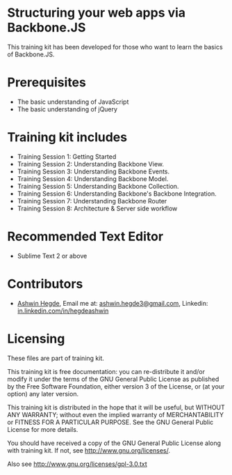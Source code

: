 Structuring your web apps via Backbone.JS
=========================================

This training kit has been developed for those who want to learn the basics of Backbone.JS.

Prerequisites
=============
<ul>
  <li>The basic understanding of JavaScript</li>
  <li>The basic understanding of jQuery</li>
</ul>

Training kit includes
=====================
<ul>
  <li>Training Session 1: Getting Started</li>
  <li>Training Session 2: Understanding Backbone View.</li>
  <li>Training Session 3: Understanding Backbone Events.</li>
  <li>Training Session 4: Understanding Backbone Model.</li>
  <li>Training Session 5: Understanding Backbone Collection.</li>
  <li>Training Session 6: Understanding Backbone's Backbone Integration.</li>
  <li>Training Session 7: Understanding Backbone Router</li>
  <li>Training Session 8: Architecture &amp; Server side workflow</li>
</ul>

Recommended Text Editor
=======================
<ul>
  <li>Sublime Text 2 or above</li>
</ul>

Contributors
============

<ul>
  <li>
    <a href="in.linkedin.com/in/hegdeashwin" target="_blank">Ashwin Hegde</a>,
    Email me at: <a href="mailto:ashwin.hegde3@gmail.com">ashwin.hegde3@gmail.com</a>,
    Linkedin: <a href="in.linkedin.com/in/hegdeashwin">in.linkedin.com/in/hegdeashwin</a>  
  </li>
</ul>

Licensing
=========

These files are part of training kit.

This training kit is free documentation: you can re-distribute it and/or modify it under the terms of the GNU General Public License as published by the Free Software Foundation, either version 3 of the License, or (at your option) any later version.

This training kit is distributed in the hope that it will be useful, but WITHOUT ANY WARRANTY; without even the implied warranty of MERCHANTABILITY or FITNESS FOR A PARTICULAR PURPOSE. See the GNU General Public License for more details.

You should have received a copy of the GNU General Public License along with training kit. If not, see http://www.gnu.org/licenses/.

Also see http://www.gnu.org/licenses/gpl-3.0.txt
